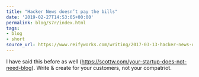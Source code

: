 ```yaml
---
title: "‪Hacker News doesn’t pay the bills‬"
date: '2019-02-27T14:53:05+00:00'
permalink: blog/s7r/index.html
tags:
- blog
- short
source_url: https://www.reifyworks.com/writing/2017-03-13-hacker-news-doesnt-pay-the-bills
---
```


I have said this before as well (https://scottw.com/your-startup-does-not-need-blog). Write & create for your customers, not your compatriot.
